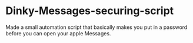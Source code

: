 # Dinky-Messages-securing-script
Made a small automation script that basically makes you put in a password before you can open your apple Messages. 
